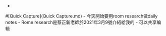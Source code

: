 - 

#[Quick Capture](Quick Capture.md)
    - 今天開始要用room research做daily notes
    -  Rome research是蔡正新老師於2021年3月9號介紹給我的
    - 可以共享编辑 
